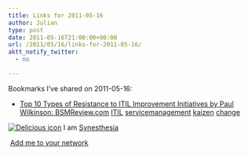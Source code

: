 ```yaml
---
title: Links for 2011-05-16
author: Julian
type: post
date: 2011-05-16T21:00:00+00:00
url: /2011/05/16/links-for-2011-05-16/
aktt_notify_twitter:
  - no

---
```

Bookmarks I&#8217;ve shared on 2011-05-16:

  * [Top 10 Types of Resistance to ITIL Improvement Initiatives by Paul Wilkinson: BSMReview.com][1] 
    [ITIL][2] [servicemanagement][3] [kaizen][4] [change][5] </li> </ul> 
    
    <p class="deliciouslink">
      <a href="http://del.icio.us/synesthesia" title="See all my bookmarks on del.icio.us"><img src="https://www.synesthesia.co.uk/images/deliciousicon.jpg" alt="Delicious icon" /></a>&nbsp;I am <a href="http://del.icio.us/synesthesia" title="See all my bookmarks on del.icio.us">Synesthesia</a>
    </p>
    
    <p class="deliciouslink">
      <a href="http://del.icio.us/network?add=synesthesia" title="Add me to your del.icio.us network"><img src="https://www.synesthesia.co.uk/images/add.gif" alt="" /></a>&nbsp;<a href="http://del.icio.us/network?add=synesthesia" title="Add me to your del.icio.us network">Add me to your network</a>
    </p>

 [1]: http://www.bsmreview.com/itilresistance.shtml
 [2]: http://www.delicious.com/synesthesia/ITIL
 [3]: http://www.delicious.com/synesthesia/servicemanagement
 [4]: http://www.delicious.com/synesthesia/kaizen
 [5]: http://www.delicious.com/synesthesia/change